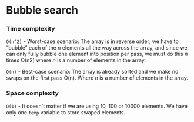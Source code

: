 # Bubble search

### Time complexity 
`O(n^2)` - Worst-case scenario: The array is in reverse order; we have to “bubble” each of the *n* elements all the way across the array, and since we can only fully bubble one element into position per pass, we must do this *n* times O(n2) where *n* is a number of elements in the array.

`O(n)` - Best-case scenario: The array is already sorted and we make no swaps on the first pass O(n). Where *n* is a number of elements in the array.

### Space complexity
`O(1)` - It doesn't matter if we are using 10, 100 or 10000 elements. We have only one `temp` variable to store swaped elements. 